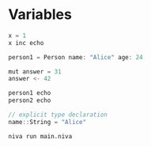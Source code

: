 # Variables

```Scala
x = 1
x inc echo 

person1 = Person name: "Alice" age: 24

mut answer = 31
answer <- 42

person1 echo
person2 echo

// explicit type declaration
name::String = "Alice"

```

`niva run main.niva`
